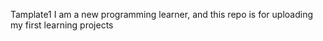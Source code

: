 Tamplate1 
I am a new programming learner, and this repo is for uploading my first learning projects
